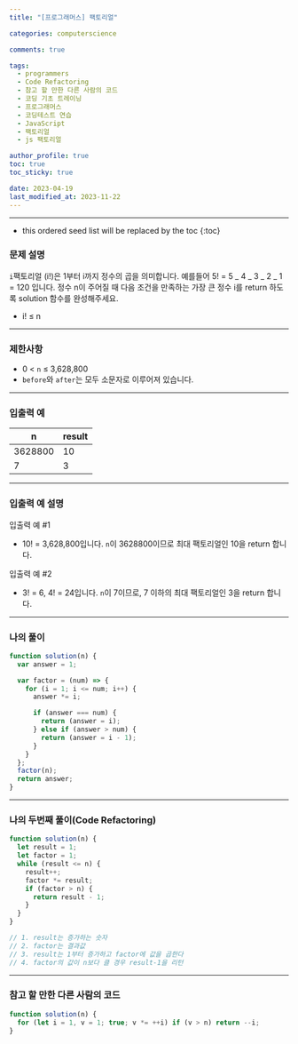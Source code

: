 ```yaml
---
title: "[프로그래머스] 팩토리얼"

categories: computerscience

comments: true

tags:
  - programmers
  - Code Refactoring
  - 참고 할 만한 다른 사람의 코드
  - 코딩 기초 트레이닝
  - 프로그래머스
  - 코딩테스트 연습
  - JavaScript
  - 팩토리얼
  - js 팩토리얼

author_profile: true
toc: true
toc_sticky: true

date: 2023-04-19
last_modified_at: 2023-11-22
---
```


---

<!-- prettier-ignore -->
* this ordered seed list will be replaced by the toc 
{:toc}

### 문제 설명

`i`팩토리얼 (i!)은 1부터 i까지 정수의 곱을 의미합니다. 예를들어 5! = 5 _ 4 _ 3 _ 2 _ 1 = 120 입니다. 정수 n이 주어질 때 다음 조건을 만족하는 가장 큰 정수 i를 return 하도록 solution 함수를 완성해주세요.

- i! ≤ n

---

### 제한사항

- 0 < `n` ≤ 3,628,800
- `before`와 `after`는 모두 소문자로 이루어져 있습니다.

---

### 입출력 예

| n       | result |
| ------- | ------ |
| 3628800 | 10     |
| 7       | 3      |

---

### 입출력 예 설명

입출력 예 #1

- 10! = 3,628,800입니다. `n`이 3628800이므로 최대 팩토리얼인 10을 return 합니다.

입출력 예 #2

- 3! = 6, 4! = 24입니다. `n`이 7이므로, 7 이하의 최대 팩토리얼인 3을 return 합니다.

---

### 나의 풀이

```jsx
function solution(n) {
  var answer = 1;

  var factor = (num) => {
    for (i = 1; i <= num; i++) {
      answer *= i;

      if (answer === num) {
        return (answer = i);
      } else if (answer > num) {
        return (answer = i - 1);
      }
    }
  };
  factor(n);
  return answer;
}
```

---

### 나의 두번째 풀이(Code Refactoring)

```jsx
function solution(n) {
  let result = 1;
  let factor = 1;
  while (result <= n) {
    result++;
    factor *= result;
    if (factor > n) {
      return result - 1;
    }
  }
}

// 1. result는 증가하는 숫자
// 2. factor는 결과값
// 3. result는 1부터 증가하고 factor에 값을 곱한다
// 4. factor의 값이 n보다 클 경우 result-1을 리턴
```

---

### 참고 할 만한 다른 사람의 코드

```jsx
function solution(n) {
  for (let i = 1, v = 1; true; v *= ++i) if (v > n) return --i;
}
```
